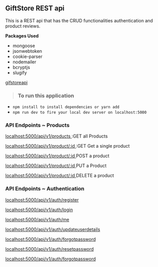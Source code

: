 ## GiftStore REST api

This is a REST api that has the CRUD functionalities authentication and product reviews.

**Packages Used**

- mongoose
- jsonwebtoken
- cookie-parser
- nodemailer
- bcryptjs
- slugify

[gifstoreapi](Url)

> ### To run this application

- `npm install to install dependencies or yarn add`
- `npm run dev to fire your local dev server on localhost:5000`

### API Endpoints ~ Products

[localhost:5000/api/v1/products ]() :GET all Products

[localhost:5000/api/v1/product/:id ]() :GET Get a single product

[localhost:5000/api/v1/product/:id ]() POST a product

[localhost:5000/api/v1/product/:id ]() PUT a Product

[localhost:5000/api/v1/product/:id ]() DELETE a product

### API Endpoints ~ Authentication

[localhost:5000/api/v1/auth/register](localhost:5000/api/v1/auth/register)

[localhost:5000/api/v1/auth/login](localhost:5000/api/v1/auth/login)

[localhost:5000/api/v1/auth/me](localhost:5000/api/v1/auth/me)

[localhost:5000/api/v1/auth/updateuserdetails](localhost:5000/api/v1/auth/updateuserdetails)

[localhost:5000/api/v1/auth/forgotpassword](localhost:5000/api/v1/auth/forgotpassword)

[localhost:5000/api/v1/auth/resetpassword](localhost:5000/api/v1/auth/updatepassword)

[localhost:5000/api/v1/auth/forgotpassword](localhost:5000/api/v1/auth/updatepassword)
